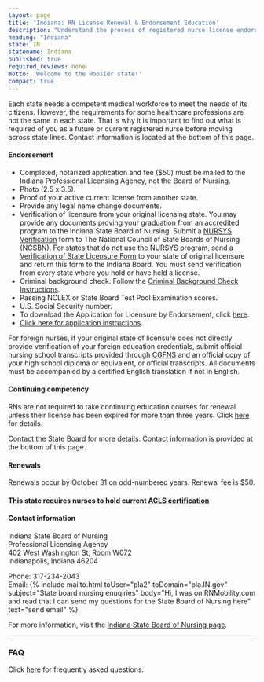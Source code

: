 ```yaml
---
layout: page
title: 'Indiana: RN License Renewal & Endorsement Education'
description: "Understand the process of registered nurse license endorsement, renewal, and continuing education in Indiana. Maintain your nursing license with ease."
heading: "Indiana"
state: IN
statename: Indiana
published: true
required_reviews: none
motto: 'Welcome to the Hoosier state!'
compact: true
---
```


Each state needs a competent medical workforce to meet the needs of its citizens. However, the requirements for some healthcare professions are not the same in each state. That is why it is important to find out what is required of you as a future or current registered nurse before moving across state lines. Contact information is located at the bottom of this page.

#### Endorsement

- Completed, notarized application and fee ($50) must be mailed to the Indiana Professional Licensing Agency, not the Board of Nursing.
- Photo (2.5 x 3.5).
- Proof of your active current license from another state.
- Provide any legal name change documents.
- Verification of licensure from your original licensing state. You may provide any documents proving your graduation from an accredited program to the Indiana State Board of Nursing. Submit a [NURSYS Verification](https://www.nursys.com/) form to The National Council of State Boards of Nursing (NCSBN). For states that do not use the NURSYS program, send a [Verification of State Licensure Form](https://www.in.gov/pla/license/free-search-and-verify/) to your state of original licensure and return this form to the Indiana Board. You must send verification from every state where you hold or have held a license.
- Criminal background check. Follow the [Criminal Background Check Instructions](https://www.in.gov/pla/professions/nursing-home/nursing-licensing-information/).
- Passing NCLEX or State Board Test Pool Examination scores.
- U.S. Social Security number.
- To download the Application for Licensure by Endorsement, click [here](https://forms.in.gov/Download.aspx?id=5715).
- [Click here for application instructions](https://www.in.gov/pla/professions/nursing-home/nursing-licensing-information/#Initial_LPN_or_RN_License_by_Endorsement_Reciprocity).

For foreign nurses, if your original state of licensure does not directly provide verification of your foreign education credentials, submit official nursing school transcripts provided through [CGFNS](https://www.cgfns.org/) and an official copy of your high school diploma or equivalent, or official transcripts. All documents must be accompanied by a certified English translation if not in English.

#### Continuing competency

RNs are not required to take continuing education courses for renewal unless their license has been expired for more than three years. Click [here](https://www.in.gov/pla/professions/nursing-home/nursing-licensing-information/#Continuing_Education_Requirements) for details.

Contact the State Board for more details. Contact information is provided at the bottom of this page.

#### Renewals

Renewals occur by October 31 on odd-numbered years. Renewal fee is $50.

#### This state requires nurses to hold current [ACLS certification](https://www.acls.net/indiana-acls-pals-bls)

#### Contact information

Indiana State Board of Nursing  
Professional Licensing Agency  
402 West Washington St, Room W072  
Indianapolis, Indiana 46204

Phone: 317-234-2043  
Email: {% include mailto.html
      toUser="pla2"
      toDomain="pla.IN.gov"
      subject="State board nursing enuqiries"
      body="Hi, I was on RNMobility.com and read that I can send my questions for the State Board of Nursing here"
      text="send email"
    %} 
 

For more information, visit the [Indiana State Board of Nursing page](https://www.in.gov/pla/professions/nursing-home/).

---

### FAQ

Click [here](https://faqs.in.gov/hc/en-us/sections/115001504548-Professional-Licensing-Agency) for frequently asked questions.
